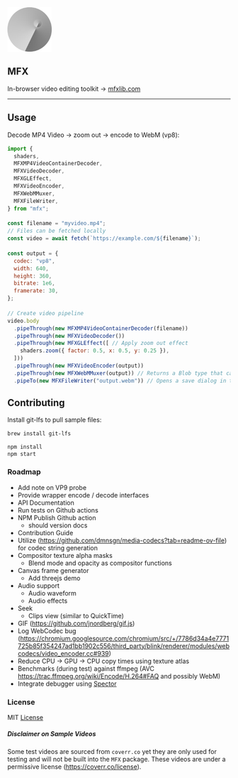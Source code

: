 <img src="./Logo.png" width="100">

## MFX
In-browser video editing toolkit
→ [mfxlib.com](https://mfxlib.com)

----

## Usage
Decode MP4 Video -> zoom out -> encode to WebM (vp8):
```javascript
import {
  shaders,
  MFXMP4VideoContainerDecoder,
  MFXVideoDecoder,
  MFXGLEffect,
  MFXVideoEncoder,
  MFXWebMMuxer,
  MFXFileWriter,
} from "mfx";

const filename = "myvideo.mp4";
// Files can be fetched locally
const video = await fetch(`https://example.com/${filename}`);

const output = {
  codec: "vp8",
  width: 640,
  height: 360,
  bitrate: 1e6,
  framerate: 30,
};

// Create video pipeline
video.body
  .pipeThrough(new MFXMP4VideoContainerDecoder(filename))
  .pipeThrough(new MFXVideoDecoder())
  .pipeThrough(new MFXGLEffect([ // Apply zoom out effect
    shaders.zoom({ factor: 0.5, x: 0.5, y: 0.25 }),
  ]))
  .pipeThrough(new MFXVideoEncoder(output))
  .pipeThrough(new MFXWebMMuxer(output)) // Returns a Blob type that can be piped to a backend if needed
  .pipeTo(new MFXFileWriter("output.webm")) // Opens a save dialog in the browser

```


## Contributing
Install git-lfs to pull sample files:
```
brew install git-lfs
```

```
npm install
npm start
```

### Roadmap
- Add note on VP9 probe
- Provide wrapper encode / decode interfaces
- API Documentation
- Run tests on Github actions
- NPM Publish Github action
  - should version docs
- Contribution Guide
- Utilize (https://github.com/dmnsgn/media-codecs?tab=readme-ov-file) for codec string generation
- Compositor texture alpha masks
  - Blend mode and opacity as compositor functions
- Canvas frame generator
  - Add threejs demo
- Audio support
  - Audio waveform
  - Audio effects
- Seek
  - Clips view (similar to QuickTime)
- GIF (https://github.com/jnordberg/gif.js)
- Log WebCodec bug (https://chromium.googlesource.com/chromium/src/+/7786d34a4e7771725b85f354247ad1bb1902c556/third_party/blink/renderer/modules/webcodecs/video_encoder.cc#939)
- Reduce CPU → GPU → CPU copy times using texture atlas
- Benchmarks (during test) against ffmpeg (AVC https://trac.ffmpeg.org/wiki/Encode/H.264#FAQ and possibly WebM)
- Integrate debugger using [Spector](https://github.com/BabylonJS/Spector.js?tab=readme-ov-file#use-as-a-script-reference)

### License
MIT [License](LICENSE)

##### Disclaimer on Sample Videos
Some test videos are sourced from `coverr.co` yet they are only used for testing and will not be built into the `MFX` package.
These videos are under a permissive license (https://coverr.co/license).
